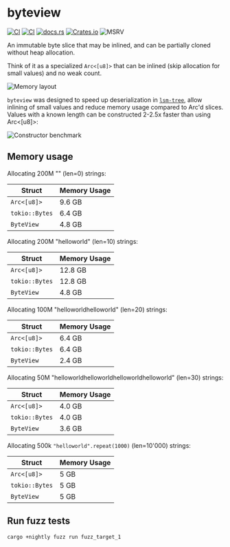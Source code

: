 # byteview

[![CI](https://github.com/fjall-rs/byteview/actions/workflows/test.yml/badge.svg)](https://github.com/fjall-rs/byteview/actions/workflows/test.yml)
[![CI](https://github.com/fjall-rs/byteview/actions/workflows/miri.yml/badge.svg)](https://github.com/fjall-rs/byteview/actions/workflows/miri.yml)
[![docs.rs](https://img.shields.io/docsrs/byteview?color=green)](https://docs.rs/byteview)
[![Crates.io](https://img.shields.io/crates/v/byteview?color=blue)](https://crates.io/crates/byteview)
![MSRV](https://img.shields.io/badge/MSRV-1.74-blue)

An immutable byte slice that may be inlined, and can be partially cloned without heap allocation.

Think of it as a specialized `Arc<[u8]>` that can be inlined (skip allocation for small values) and no weak count.

![Memory layout](./byteview.png)

`byteview` was designed to speed up deserialization in [`lsm-tree`](https://github.com/fjall-rs/lsm-tree), allow inlining of small values and reduce memory usage compared to Arc'd slices.
Values with a known length can be constructed 2-2.5x faster than using Arc<[u8]>:

![Constructor benchmark](ctor_bench.png)

## Memory usage

Allocating 200M "" (len=0) strings:

|  Struct         | Memory Usage |
|-----------------|--------------|
| `Arc<[u8]>`     | 9.6 GB      |
| `tokio::Bytes`  | 6.4 GB       |
| `ByteView`     | 4.8 GB       |

Allocating 200M "helloworld" (len=10) strings:

|  Struct         | Memory Usage |
|-----------------|--------------|
| `Arc<[u8]>`     | 12.8 GB      |
| `tokio::Bytes`  | 12.8 GB       |
| `ByteView`     | 4.8 GB       |

Allocating 100M "helloworldhelloworld" (len=20) strings:

|  Struct         | Memory Usage |
|-----------------|--------------|
| `Arc<[u8]>`     | 6.4 GB       |
| `tokio::Bytes`  | 6.4 GB       |
| `ByteView`     | 2.4 GB       |

Allocating 50M "helloworldhelloworldhelloworldhelloworld" (len=30) strings:

|  Struct         | Memory Usage |
|-----------------|--------------|
| `Arc<[u8]>`     | 4.0 GB       |
| `tokio::Bytes`  | 4.0 GB       |
| `ByteView`     | 3.6 GB       |

Allocating 500k `"helloworld".repeat(1000)` (len=10'000) strings:

|  Struct         | Memory Usage |
|-----------------|--------------|
| `Arc<[u8]>`     | 5 GB       |
| `tokio::Bytes`  | 5 GB       |
| `ByteView`     | 5 GB       |

## Run fuzz tests

```bash
cargo +nightly fuzz run fuzz_target_1
```
